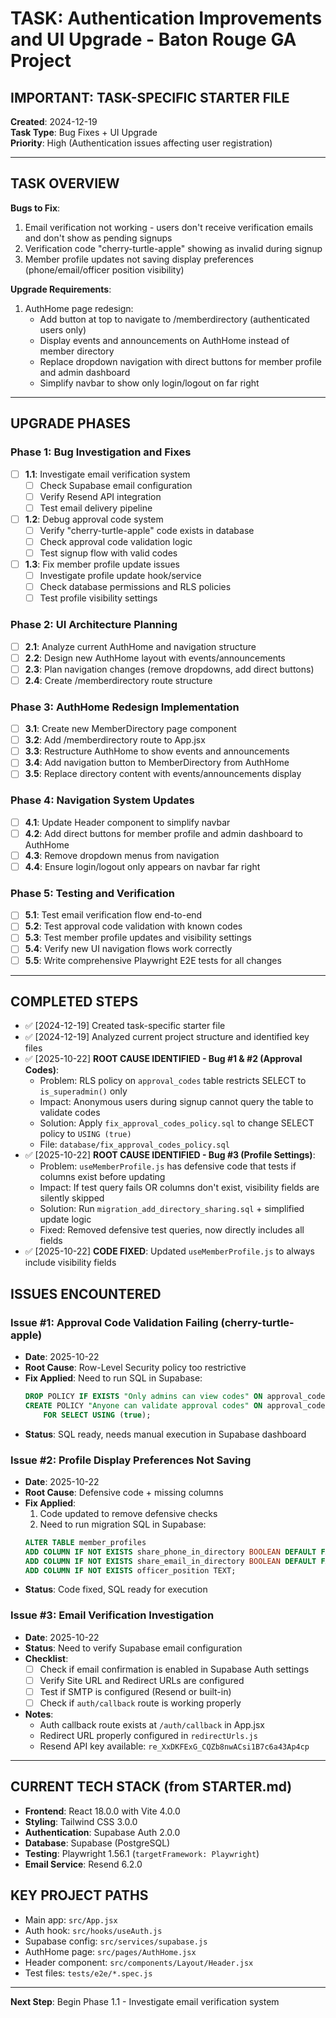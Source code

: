 # TASK: Authentication Improvements and UI Upgrade - Baton Rouge GA Project

## IMPORTANT: TASK-SPECIFIC STARTER FILE

**Created**: 2024-12-19  
**Task Type**: Bug Fixes + UI Upgrade  
**Priority**: High (Authentication issues affecting user registration)

---

## TASK OVERVIEW

**Bugs to Fix**:

1. Email verification not working - users don't receive verification emails and don't show as pending signups
2. Verification code "cherry-turtle-apple" showing as invalid during signup
3. Member profile updates not saving display preferences (phone/email/officer position visibility)

**Upgrade Requirements**:

1. AuthHome page redesign:
   - Add button at top to navigate to /memberdirectory (authenticated users only)
   - Display events and announcements on AuthHome instead of member directory
   - Replace dropdown navigation with direct buttons for member profile and admin dashboard
   - Simplify navbar to show only login/logout on far right

---

## UPGRADE PHASES

### Phase 1: Bug Investigation and Fixes

- [ ] **1.1**: Investigate email verification system
  - [ ] Check Supabase email configuration
  - [ ] Verify Resend API integration
  - [ ] Test email delivery pipeline
- [ ] **1.2**: Debug approval code system
  - [ ] Verify "cherry-turtle-apple" code exists in database
  - [ ] Check approval code validation logic
  - [ ] Test signup flow with valid codes
- [ ] **1.3**: Fix member profile update issues
  - [ ] Investigate profile update hook/service
  - [ ] Check database permissions and RLS policies
  - [ ] Test profile visibility settings

### Phase 2: UI Architecture Planning

- [ ] **2.1**: Analyze current AuthHome and navigation structure
- [ ] **2.2**: Design new AuthHome layout with events/announcements
- [ ] **2.3**: Plan navigation changes (remove dropdowns, add direct buttons)
- [ ] **2.4**: Create /memberdirectory route structure

### Phase 3: AuthHome Redesign Implementation

- [ ] **3.1**: Create new MemberDirectory page component
- [ ] **3.2**: Add /memberdirectory route to App.jsx
- [ ] **3.3**: Restructure AuthHome to show events and announcements
- [ ] **3.4**: Add navigation button to MemberDirectory from AuthHome
- [ ] **3.5**: Replace directory content with events/announcements display

### Phase 4: Navigation System Updates

- [ ] **4.1**: Update Header component to simplify navbar
- [ ] **4.2**: Add direct buttons for member profile and admin dashboard to AuthHome
- [ ] **4.3**: Remove dropdown menus from navigation
- [ ] **4.4**: Ensure login/logout only appears on navbar far right

### Phase 5: Testing and Verification

- [ ] **5.1**: Test email verification flow end-to-end
- [ ] **5.2**: Test approval code validation with known codes
- [ ] **5.3**: Test member profile updates and visibility settings
- [ ] **5.4**: Verify new UI navigation flows work correctly
- [ ] **5.5**: Write comprehensive Playwright E2E tests for all changes

---

## COMPLETED STEPS

- ✅ [2024-12-19] Created task-specific starter file
- ✅ [2024-12-19] Analyzed current project structure and identified key files
- ✅ [2025-10-22] **ROOT CAUSE IDENTIFIED - Bug #1 & #2 (Approval Codes)**:
  - Problem: RLS policy on `approval_codes` table restricts SELECT to `is_superadmin()` only
  - Impact: Anonymous users during signup cannot query the table to validate codes
  - Solution: Apply `fix_approval_codes_policy.sql` to change SELECT policy to `USING (true)`
  - File: `database/fix_approval_codes_policy.sql`
- ✅ [2025-10-22] **ROOT CAUSE IDENTIFIED - Bug #3 (Profile Settings)**:
  - Problem: `useMemberProfile.js` has defensive code that tests if columns exist before updating
  - Impact: If test query fails OR columns don't exist, visibility fields are silently skipped
  - Solution: Run `migration_add_directory_sharing.sql` + simplified update logic
  - Fixed: Removed defensive test queries, now directly includes all fields
- ✅ [2025-10-22] **CODE FIXED**: Updated `useMemberProfile.js` to always include visibility fields

## ISSUES ENCOUNTERED

### Issue #1: Approval Code Validation Failing (cherry-turtle-apple)
- **Date**: 2025-10-22
- **Root Cause**: Row-Level Security policy too restrictive
- **Fix Applied**: Need to run SQL in Supabase:
  ```sql
  DROP POLICY IF EXISTS "Only admins can view codes" ON approval_codes;
  CREATE POLICY "Anyone can validate approval codes" ON approval_codes
      FOR SELECT USING (true);
  ```
- **Status**: SQL ready, needs manual execution in Supabase dashboard

### Issue #2: Profile Display Preferences Not Saving
- **Date**: 2025-10-22
- **Root Cause**: Defensive code + missing columns
- **Fix Applied**: 
  1. Code updated to remove defensive checks
  2. Need to run migration SQL in Supabase:
  ```sql
  ALTER TABLE member_profiles
  ADD COLUMN IF NOT EXISTS share_phone_in_directory BOOLEAN DEFAULT FALSE,
  ADD COLUMN IF NOT EXISTS share_email_in_directory BOOLEAN DEFAULT FALSE,
  ADD COLUMN IF NOT EXISTS officer_position TEXT;
  ```
- **Status**: Code fixed, SQL ready for execution

### Issue #3: Email Verification Investigation
- **Date**: 2025-10-22
- **Status**: Need to verify Supabase email configuration
- **Checklist**:
  - [ ] Check if email confirmation is enabled in Supabase Auth settings
  - [ ] Verify Site URL and Redirect URLs are configured
  - [ ] Test if SMTP is configured (Resend or built-in)
  - [ ] Check if `auth/callback` route is working properly
- **Notes**: 
  - Auth callback route exists at `/auth/callback` in App.jsx
  - Redirect URL properly configured in `redirectUrls.js`
  - Resend API key available: `re_XxDKFExG_CQZb8nwACsi1B7c6a43Ap4cp`

---

## CURRENT TECH STACK (from STARTER.md)

- **Frontend**: React 18.0.0 with Vite 4.0.0
- **Styling**: Tailwind CSS 3.0.0
- **Authentication**: Supabase Auth 2.0.0
- **Database**: Supabase (PostgreSQL)
- **Testing**: Playwright 1.56.1 (`targetFramework: Playwright`)
- **Email Service**: Resend 6.2.0

## KEY PROJECT PATHS

- Main app: `src/App.jsx`
- Auth hook: `src/hooks/useAuth.js`
- Supabase config: `src/services/supabase.js`
- AuthHome page: `src/pages/AuthHome.jsx`
- Header component: `src/components/Layout/Header.jsx`
- Test files: `tests/e2e/*.spec.js`

---

**Next Step**: Begin Phase 1.1 - Investigate email verification system
